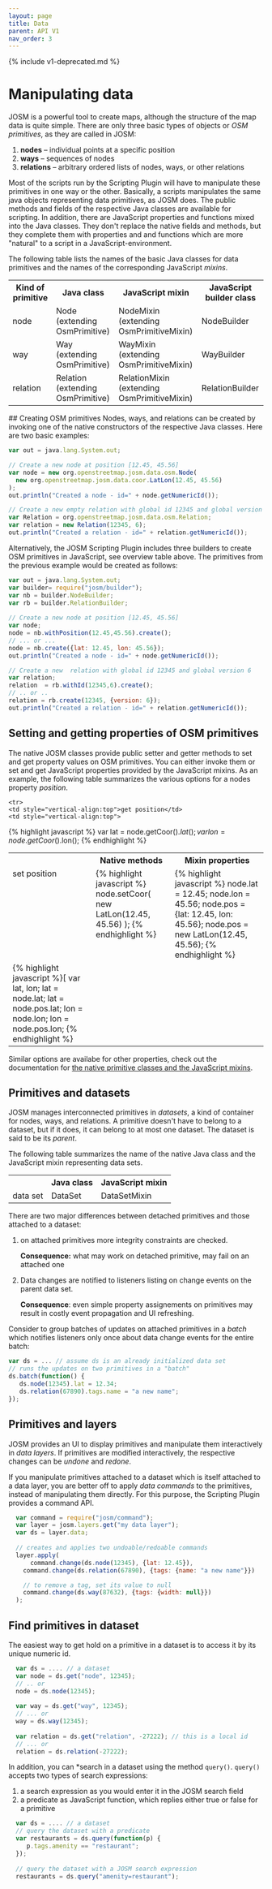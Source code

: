 ```yaml
---
layout: page
title: Data
parent: API V1
nav_order: 3
---
```


{% include v1-deprecated.md %}

# Manipulating data

JOSM is a powerful tool to create maps, although the structure of the map data is quite simple. There are only three basic types of objects or *OSM primitives*, as they are called in JOSM:

  1. **nodes** &ndash; individual points at a specific position
  2. **ways**  &ndash; sequences of nodes
  3. **relations** &ndash;  arbitrary ordered lists of nodes, ways, or other relations

Most of the scripts run by the Scripting Plugin will have to manipulate these primitives in one
way or the other. Basically, a scripts manipulates the same java objects representing data primitives, as JOSM does. The public methods and fields of the respective Java classes are available for scripting. In addition, there are JavaScript properties and functions mixed into the Java classes. They don't replace the native fields and methods, but they complete them with properties and and functions which are more "natural" to a script in a JavaScript-environment.

The following table lists the names of the basic Java classes for data primitives and the 
names of the corresponding JavaScript *mixins*.

<table id="table-primitives-and-mixins">
  <tr>
    <th>Kind of primitive</th>
    <th>Java class</th>
    <th>JavaScript mixin</th>
    <th>JavaScript builder class</th>
  </tr>
  <tr>
     <td>node</td>	
     <td><a data-josm-class="org.openstreetmap.josm.data.osm.Node">Node</a><br/>
     (extending <a data-josm-class="org.openstreetmap.josm.data.osm.OsmPrimitive">OsmPrimitive</a>)</td>
     <td><a data-js-object="mixin:NodeMixin">NodeMixin</a><br/>
      (extending <a data-js-object="mixin:NodeMixin">OsmPrimitiveMixin</a>)
     </td>
     <td><a data-js-object="class:NodeBuilder">NodeBuilder</a></td>
  </tr>
  <tr>
     <td>way</td>
     <td><a data-josm-class="org.openstreetmap.josm.data.osm.Way">Way</a><br/>
     (extending <a data-josm-class="org.openstreetmap.josm.data.osm.OsmPrimitive">OsmPrimitive</a>)</td>
     <td><a data-js-object="mixin:WayMixin">WayMixin</a><br/>
     (extending <a data-js-object="mixin:NodeMixin">OsmPrimitiveMixin</a>)</td>
     <td><a data-js-object="class:NodeBuilder">WayBuilder</a></td>
  </tr>
  <tr>
     <td>relation</td>
     <td><a data-josm-class="org.openstreetmap.josm.data.osm.Relation">Relation</a><br/>
     (extending <a data-josm-class="org.openstreetmap.josm.data.osm.OsmPrimitive">OsmPrimitive</a>)</td>
     <td><a data-js-object="mixin:RelationMixin">RelationMixin</a><br/>
     (extending <a data-js-object="mixin:NodeMixin">OsmPrimitiveMixin</a>)</td>
     <td><a data-js-object="class:NodeBuilder">RelationBuilder</a></td>
  </tr>
</table>
## Creating OSM primitives
Nodes, ways, and relations can be created by invoking one of the native constructors 
of the respective Java classes. Here are two basic examples: 

```js
var out = java.lang.System.out;

// Create a new node at position [12.45, 45.56]
var node = new org.openstreetmap.josm.data.osm.Node(
  new org.openstreetmap.josm.data.coor.LatLon(12.45, 45.56)
);
out.println("Created a node - id=" + node.getNumericId());

// Create a new empty relation with global id 12345 and global version 6
var Relation = org.openstreetmap.josm.data.osm.Relation;
var relation = new Relation(12345, 6);
out.println("Created a relation - id=" + relation.getNumericId());
```

Alternatively, the JOSM Scripting Plugin includes three <a data-js-object="module:josm/builder">builders</a> to create OSM primitives
in JavaScript, see overview table above. The primitives from the previous example
would be created as follows:

```js
var out = java.lang.System.out;
var builder= require("josm/builder");
var nb = builder.NodeBuilder;
var rb = builder.RelationBuilder;
    
// Create a new node at position [12.45, 45.56]
var node;
node = nb.withPosition(12.45,45.56).create();
// ... or ...
node = nb.create({lat: 12.45, lon: 45.56});
out.println("Created a node - id=" + node.getNumericId());

// Create a new  relation with global id 12345 and global version 6
var relation;
relation  = rb.withId(12345,6).create();
// .. or ..
relation = rb.create(12345, {version: 6});
out.println("Created a relation - id=" + relation.getNumericId());
```

## Setting and getting properties of OSM primitives

The native JOSM classes provide public setter and getter methods to set and get property values
on OSM primitives. You can either invoke them or set and get JavaScript
properties provided by the JavaScript mixins. As an example, the following table summarizes 
the various options for a nodes property <em>position</em>.</p>

<table>
  <tr>
    <th></th>
    <th>Native methods</th>
    <th>Mixin properties</th>
  </tr>
  <tr>
    <td style="vertical-align:top">set position</td>
    <td style="vertical-align:top">
    {% highlight javascript %}
node.setCoor(
  new LatLon(12.45, 45.56)
 );
{% endhighlight %}
   </td>
   <td style="vertical-align:top">
   {% highlight javascript %}
node.lat = 12.45;
node.lon = 45.56;
node.pos = {lat: 12.45, lon: 45.56};
node.pos = new LatLon(12.45, 45.56);
{% endhighlight %}
   </td>
  </tr>
  
    <tr>
    <td style="vertical-align:top">get position</td>
    <td style="vertical-align:top">
   {% highlight javascript %}
var lat = node.getCoor().$lat();
var lon = node.getCoor().$lon();
{% endhighlight %}
   </td>
   <td style="vertical-align:top">
   {% highlight javascript %}[
var lat, lon;
lat = node.lat; 
lat = node.pos.lat;
lon = node.lon;
lon = node.pos.lon;
{% endhighlight %}
   </td>
  </tr>
</table>

Similar options are availabe for other properties, check out the documentation for <a href="#table-primitives-and-mixins">the
native primitive classes and the JavaScript mixins</a>.

## Primitives and datasets
JOSM manages interconnected primitives in *datasets*, a kind of container for nodes, ways,
and relations. A primitive doesn't have to belong to a dataset, but if it does, it can belong to
at most one dataset. The dataset is said to be its *parent*.

The following table summarizes the name of the native Java class and the JavaScript mixin
representing data sets.

<table id="table-primitives-and-mixins">
  <tr>
    <th></th>
    <th>Java class</th>
    <th>JavaScript mixin</th>
  </tr>
  <tr>
     <td>data set</td>	
     <td><a data-josm-class="org.openstreetmap.josm.data.osm.DataSet">DataSet</a></td>
     <td><a data-js-object="mixin:DataSetMixin">DataSetMixin</a>
     </td>
  </tr>
</table>

There are two major differences between detached primitives and those attached to a dataset:


1.  on attached primitives more integrity constraints are checked.

    **Consequence:** what may work on detached primitive, may fail on an attached
  one

2. Data changes are notified to listeners listing on change events on the parent data set.

   **Consequence**: even simple property assignements on primitives may result in costly event
  propagation and UI refreshing.

  Consider to group batches of updates on attached primitives in a *batch* which 
  notifies listeners only once about data change events for the entire batch:
  ```js
  var ds = ... // assume ds is an already initialized data set
  // runs the updates on two primitives in a "batch"
  ds.batch(function() {
     ds.node(12345).lat = 12.34;
     ds.relation(67890).tags.name = "a new name";
  });
  ``` 

## Primitives and layers
JOSM provides an UI to display primitives and manipulate them interactively in *data layers*. 
If primitives are modified interactively, the respective changes can be *undone* and *redone*.

If you manipulate primitives attached to a dataset which is itself attached to a data layer, you
are better off to apply *data commands* to the primitives, instead of manipulating them directly.
For this purpose, the Scripting Plugin provides a <a data-js-object="module:josm/command">command API</a>.

```js
  var command = require("josm/command");
  var layer = josm.layers.get("my data layer");
  var ds = layer.data;
  
  // creates and applies two undoable/redoable commands 
  layer.apply(
	  command.change(ds.node(12345), {lat: 12.45}),
  	command.change(ds.relation(67890), {tags: {name: "a new name"}})

    // to remove a tag, set its value to null
    command.change(ds.way(87632), {tags: {width: null}})    
  );
```

## Find primitives in dataset

The easiest way to get hold on a primitive in a dataset is to access it by its unique numeric id.

```js
  var ds = .... // a dataset
  var node = ds.get("node", 12345); 
  // .. or
  node = ds.node(12345);
  
  var way = ds.get("way", 12345);
  // ... or
  way = ds.way(12345);
  
  var relation = ds.get("relation", -27222); // this is a local id
  // ... or
  relation = ds.relation(-27222);
```

In addition, you can *search in a dataset using the method `query()`. 
`query()` accepts two types of search expressions:

1.  a search expression as you would enter it in the JOSM search field
2.  a predicate as JavaScript function, which replies either true or false for a primitive


```js
  var ds = .... // a dataset
  // query the dataset with a predicate 
  var restaurants = ds.query(function(p) {
     p.tags.amenity == "restaurant";
  });
  
  // query the dataset with a JOSM search expression
  restaurants = ds.query("amenity=restaurant");
```
